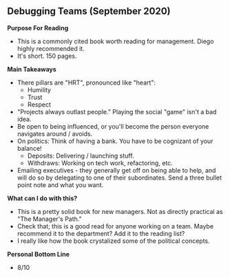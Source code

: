 ## Debugging Teams (September 2020)

**Purpose For Reading**
- This is a commonly cited book worth reading for management. Diego highly recommended it.
- It's short. 150 pages.
 
**Main Takeaways**
- There pillars are "HRT", pronounced like "heart":
	- Humility
	- Trust
	- Respect
- "Projects always outlast people." Playing the social "game" isn't a bad idea.
- Be open to being influenced, or you'll become the person everyone navigates around / avoids.
- On politics: Think of having a bank. You have to be cognizant of your balance!
	- Deposits: Delivering / launching stuff.
	- Withdraws: Working on tech work, refactoring, etc.
- Emailing executives - they generally get off on being able to help, and will do so by delegating to one of their subordinates. Send a three bullet point note and what you want.

**What can I do with this?**
- This is a pretty solid book for new managers. Not as directly practical as "The Manager's Path."
- Check that; this is a good read for anyone working on a team. Maybe recommend it to the department? Add it to the reading list?
- I really like how the book crystalized some of the political concepts.

**Personal Bottom Line**
- 8/10
<!--stackedit_data:
eyJoaXN0b3J5IjpbLTE1NzkxMjg0MzUsMTM0NDM1MjgxMiwxMT
EzODg0MDgxLC0xNzY3MTM3ODQwLDEyMzg2MTg1NTNdfQ==
-->